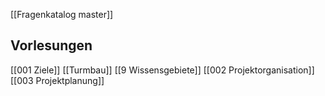 [[Fragenkatalog master]]


## Vorlesungen
[[001 Ziele]]
[[Turmbau]]
[[9 Wissensgebiete]]
[[002 Projektorganisation]]
[[003 Projektplanung]]